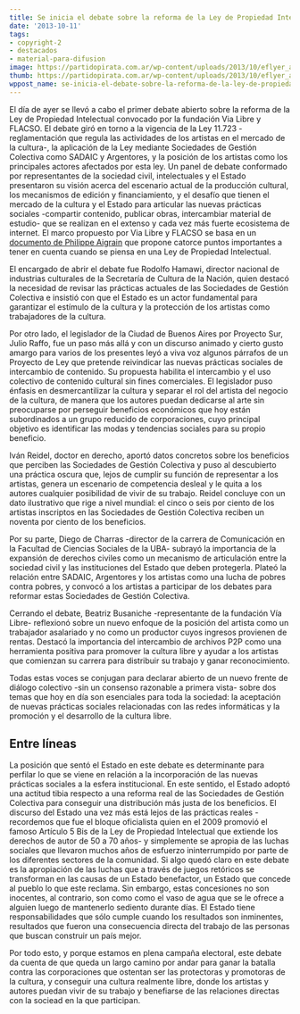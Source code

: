 ```yaml
---
title: Se inicia el debate sobre la reforma de la Ley de Propiedad Intelectual
date: '2013-10-11'
tags:
- copyright-2
- destacados
- material-para-difusion
image: https://partidopirata.com.ar/wp-content/uploads/2013/10/eflyer_agendapropositiva.jpg
thumb: https://partidopirata.com.ar/wp-content/uploads/2013/10/eflyer_agendapropositiva-150x150.jpg
wppost_name: se-inicia-el-debate-sobre-la-reforma-de-la-ley-de-propiedad-intelectual
---
```


<p id="magicdomid11">El día de ayer se llevó a cabo el primer debate abierto sobre la reforma de la Ley de Propiedad Intelectual convocado por la fundación Via Libre y FLACSO. El debate giró en torno a la vigencia de la Ley 11.723 -reglamentación que regula las actividades de los artistas en el mercado de la cultura-, la aplicación de la Ley mediante Sociedades de Gestión Colectiva como SADAIC y Argentores, y la posición de los artistas como los principales actores afectados por esta ley. Un panel de debate conformado por representantes de la sociedad civil, intelectuales y el Estado presentaron su visión acerca del escenario actual de la producción cultural, los mecanismos de edición y financiamiento, y el desafío que tienen el mercado de la cultura y el Estado para articular las nuevas prácticas sociales -compartir contenido, publicar obras, intercambiar material de estudio- que se realizan en el extenso y cada vez más fuerte ecosistema de internet. El marco propuesto por Via Libre y FLACSO se basa en un <a href="http://www.vialibre.org.ar/2013/10/10/elementos-para-una-reforma-del-derecho-de-autor/">documento de Philippe Aigrain</a> que propone catorce puntos importantes a tener en cuenta cuando se piensa en una Ley de Propiedad Intelectual.</p>
<p id="magicdomid13">El encargado de abrir el debate fue Rodolfo Hamawi, director nacional de industrias culturales de la Secretaría de Cultura de la Nación, quien destacó la necesidad de revisar las prácticas actuales de las Sociedades de Gestión Colectiva e insistió con que el Estado es un actor fundamental para garantizar el estímulo de la cultura y la protección de los artistas como trabajadores de la cultura.</p>
<p id="magicdomid15">Por otro lado, el legislador de la Ciudad de Buenos Aires por Proyecto Sur, Julio Raffo, fue un paso más allá y con un discurso animado y cierto gusto amargo para varios de los presentes leyó a viva voz algunos párrafos de un Proyecto de Ley que pretende reivindicar las nuevas prácticas sociales de intercambio de contenido. Su propuesta habilita el intercambio y el uso colectivo de contenido cultural sin fines comerciales. El legislador puso énfasis en desmercantilizar la cultura y separar el rol del artista del negocio de la cultura, de manera que los autores puedan dedicarse al arte sin preocuparse por perseguir beneficios económicos que hoy están subordinados a un grupo reducido de corporaciones, cuyo principal objetivo es identificar las modas y tendencias sociales para su propio beneficio.</p>
<p id="magicdomid17">Iván Reidel, doctor en derecho, aportó datos concretos sobre los beneficios que perciben las Sociedades de Gestión Colectiva y puso al descubierto una práctica oscura que, lejos de cumplir su función de representar a los artistas, genera un escenario de competencia desleal y le quita a los autores cualquier posibilidad de vivir de su trabajo. Reidel concluye con un dato ilustrativo que rige a nivel mundial: el cinco o seis por ciento de los artistas inscriptos en las Sociedades de Gestión Colectiva reciben un noventa por ciento de los beneficios.</p>
<p id="magicdomid19">Por su parte, Diego de Charras -director de la carrera de Comunicación en la Facultad de Ciencias Sociales de la UBA- subrayó la importancia de la expansión de derechos civiles como un mecanismo de articulación entre la sociedad civil y las instituciones del Estado que deben protegerla. Plateó la relación entre SADAIC, Argentores y los artistas como una lucha de pobres contra pobres, y convocó a los artistas a participar de los debates para reformar estas Sociedades de Gestión Colectiva.</p>
<p id="magicdomid21">Cerrando el debate, Beatriz Busaniche -representante de la fundación Vía Libre- reflexionó sobre un nuevo enfoque de la posición del artista como un trabajador asalariado y no como un productor cuyos ingresos provienen de rentas. Destacó la importancia del intercambio de archivos P2P como una herramienta positiva para promover la cultura libre y ayudar a los artistas que comienzan su carrera para distribuir su trabajo y ganar reconocimiento.</p>
<p id="magicdomid23">Todas estas voces se conjugan para declarar abierto de un nuevo frente de diálogo colectivo -sin un consenso razonable a primera vista- sobre dos temas que hoy en día son esenciales para toda la sociedad: la aceptación de nuevas prácticas sociales relacionadas con las redes informáticas y la promoción y el desarrollo de la cultura libre.</p>

<h2 id="magicdomid25">Entre líneas</h2>
<p id="magicdomid26">La posición que sentó el Estado en este debate es determinante para perfilar lo que se viene en relación a la incorporación de las nuevas prácticas sociales a la esfera institucional. En este sentido, el Estado adoptó una actitud tibia respecto a una reforma real de las Sociedades de Gestión Colectiva para conseguir una distribución más justa de los beneficios. El discurso del Estado una vez más está lejos de las prácticas reales -recordemos que fue el bloque oficialista quien en el 2009 promovió el famoso Artículo 5 Bis de la Ley de Propiedad Intelectual que extiende los derechos de autor de 50 a 70 años- y simplemente se apropia de las luchas sociales que llevaron muchos años de esfuerzo ininterrumpido por parte de los diferentes sectores de la comunidad. Si algo quedó claro en este debate es la apropiación de las luchas que a través de juegos retóricos se transforman en las causas de un Estado benefactor, un Estado que concede al pueblo lo que este reclama. Sin embargo, estas concesiones no son inocentes, al contrario, son como como el vaso de agua que se le ofrece a alguien luego de mantenerlo sediento durante días. El Estado tiene responsabilidades que sólo cumple cuando los resultados son inminentes, resultados que fueron una consecuencia directa del trabajo de las personas que buscan construir un país mejor.</p>
<p id="magicdomid28">Por todo esto, y porque estamos en plena campaña electoral, este debate da cuenta de que queda un largo camino por andar para ganar la batalla contra las corporaciones que ostentan ser las protectoras y promotoras de la cultura, y conseguir una cultura realmente libre, donde los artistas y autores puedan vivir de su trabajo y benefiarse de las relaciones directas con la sociead en la que participan.</p>

<div id="magicdomid30"></div>
